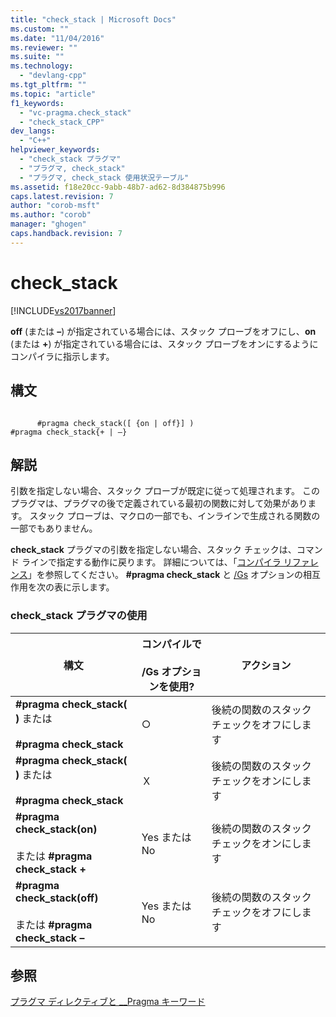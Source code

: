 ```yaml
---
title: "check_stack | Microsoft Docs"
ms.custom: ""
ms.date: "11/04/2016"
ms.reviewer: ""
ms.suite: ""
ms.technology: 
  - "devlang-cpp"
ms.tgt_pltfrm: ""
ms.topic: "article"
f1_keywords: 
  - "vc-pragma.check_stack"
  - "check_stack_CPP"
dev_langs: 
  - "C++"
helpviewer_keywords: 
  - "check_stack プラグマ"
  - "プラグマ, check_stack"
  - "プラグマ, check_stack 使用状況テーブル"
ms.assetid: f18e20cc-9abb-48b7-ad62-8d384875b996
caps.latest.revision: 7
author: "corob-msft"
ms.author: "corob"
manager: "ghogen"
caps.handback.revision: 7
---
```

# check_stack
[!INCLUDE[vs2017banner](../assembler/inline/includes/vs2017banner.md)]

**off** \(または **–**\) が指定されている場合には、スタック プローブをオフにし、**on** \(または **\+**\) が指定されている場合には、スタック プローブをオンにするようにコンパイラに指示します。  
  
## 構文  
  
```  
  
      #pragma check_stack([ {on | off}] )  
#pragma check_stack{+ | –}  
```  
  
## 解説  
 引数を指定しない場合、スタック プローブが既定に従って処理されます。  このプラグマは、プラグマの後で定義されている最初の関数に対して効果があります。  スタック プローブは、マクロの一部でも、インラインで生成される関数の一部でもありません。  
  
 **check\_stack** プラグマの引数を指定しない場合、スタック チェックは、コマンド ラインで指定する動作に戻ります。  詳細については、「[コンパイラ リファレンス](../build/reference/compiler-options.md)」を参照してください。  **\#pragma check\_stack** と [\/Gs](../build/reference/gs-control-stack-checking-calls.md) オプションの相互作用を次の表に示します。  
  
### check\_stack プラグマの使用  
  
|構文|コンパイルで<br /><br /> \/Gs オプションを使用?|アクション|  
|--------|-------------------------------|-----------|  
|**\#pragma check\_stack\( \)** または<br /><br /> **\#pragma check\_stack**|○|後続の関数のスタック チェックをオフにします|  
|**\#pragma check\_stack\( \)** または<br /><br /> **\#pragma check\_stack**|Ｘ|後続の関数のスタック チェックをオンにします|  
|**\#pragma check\_stack\(on\)**<br /><br /> または **\#pragma check\_stack \+**|Yes または No|後続の関数のスタック チェックをオンにします|  
|**\#pragma check\_stack\(off\)**<br /><br /> または **\#pragma check\_stack –**|Yes または No|後続の関数のスタック チェックをオフにします|  
  
## 参照  
 [プラグマ ディレクティブと \_\_Pragma キーワード](../preprocessor/pragma-directives-and-the-pragma-keyword.md)